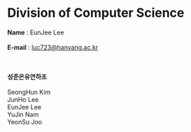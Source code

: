 <h1>Division of Computer Science</h1>
<strong>Name</strong> : EunJee Lee
<br><br><strong>E-mail</strong> : <u>luc723@hanyang.ac.kr</u><br>

<br><br><strong>성준은유연하조</strong><br><br>
SeongHun Kim<br>
JunHo Lee<br>
EunJee Lee<br>
YuJin Nam<br>
YeonSu Joo
